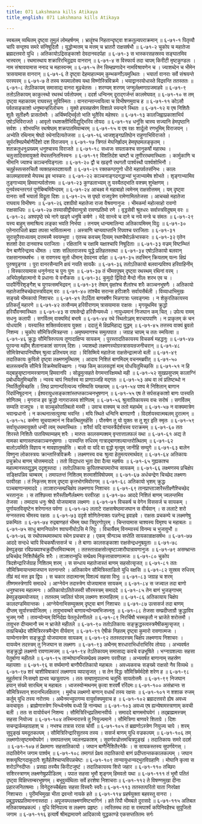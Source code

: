 ```yaml
---
title: 071 Lakshmana kills Atikaya
title_english: 071 Lakshmana kills Atikaya

---
```

<div class="audioEmbed"  caption="श्रीराम-हरिसीताराममूर्ति-घनपाठिभ्यां वचनम्" src="https://archive.org/download/Ramayana-recitation-Sriram-harisItArAmamUrti-Ghanapaati-v2/Kanda_6/Kanda_6_YK-071-Lakshmana_kills_Atikaya_0.mp3"></div>
स्वबलम् व्यथितम् दृष्ट्वा तुमुलं लोमहर्षणम् ।  
भ्रातॄंश्च निहतान्दृष्ट्वा शक्रतुल्यपराक्रमान् ॥ ६-७१-१  
पितृव्यौ चापि सन्दृश्य समरे संनिषूदितौ ।  
युद्धोन्मत्तम् च मत्तम् च भ्रातरौ राक्षसर्षभौ ॥ ६-७१-२  
चुकोप च महातेजा ब्रह्मदत्तवरो युधि ।  
अतिकायोऽद्रिसङ्काशो देवदानवदर्पहा ॥ ६-७१-३  
स भास्करसहस्रस्य सङ्घातमिव भास्वरम् ।  
रथमास्थाय शक्रारिरभिदुद्राव वानरान् ॥ ६-७१-४  
स विस्फार्य तदा चापम् किरीटी मृष्टकुण्डलः ।  
नाम संश्रावयामास ननाद च महास्वनम् ॥ ६-७१-५  
तेन सिम्हप्रणादेन नामविश्रावणेन च ।  
ज्याशब्देन च भीमेन त्रासयामास वानरान् ॥ ६-७१-६  
ते दृष्ट्वा देहमाहात्म्यम् कुम्भकर्णोऽयमुत्थितः ।  
भयार्ता वानराः सर्वे संश्रयन्ते परस्परम् ॥ ६-७१-७  
ते तस्य रूपमालोक्य यथा विष्णोस्त्रिविक्रमे ।  
भयाद्वानरयोधास्ते विद्रवन्ति ततस्ततः ॥ ६-७१-८  
तेऽतिकायम् समासाद्य वानरा मूढचेतसः ।  
शरण्यम् शरणम् जग्मुर्लक्ष्मणाग्रजमाहवे ॥ ६-७१-९  
ततोऽतिकायम् काकुत्स्थो रथस्थं पर्वतोपमम् ।  
ददर्श धन्विनम् दूराद्गर्जन्तं कालमेघवत् ॥ ६-७१-१०  
स तम् दृष्ट्वा महाकायम् राघवस्तु सुविस्मितः ।  
वानरान्सान्त्वयित्वा च विभीषणमुवाच ह ॥ ६-७१-११  
कोऽसौ पर्वतसङ्काशो धनुष्मान्हरिलोचनः ।  
युक्ते हयसहस्रेण विशाले स्यन्दने स्थितः ॥ ६-७१-१२  
य एष निशितैः शूलैः सुतीक्ष्णैः प्रासतोमरैः ।  
अर्चिष्मद्भिर्वृतो भाति भूतैरिव महेश्वरः ॥ ६-७१-१३  
कालजिह्वाप्रकाशाभिर्य एषोऽभिविराजते ।  
आवृतो रथशक्तीभिर्विद्युद्भिरिव तोयदः ॥ ६-७१-१४  
धनूंसि चास्य सज्यानि हेमपृष्ठानि सर्वशः ।  
शोभयन्ति रथश्रेष्ठम् शक्रपातमिवाम्बरम् ॥ ६-७१-१५  
य एष रक्षः शार्दूलो रणभूमिम् विराजयन् ।  
अभ्येति रथिनाम् श्रेष्ठो रथेनादित्यतेजसा ॥ ६-७१-१६  
ध्वजशृङ्गप्रतिष्ठेन राहुणाभिविराजते ।  
सूर्यरश्मिप्रभैर्बाणैर्दिशो दश विराजयन् ॥ ६-७१-१७  
त्रिणतं मेघनिर्ह्रादम् हेमपृष्ठमलङ्कृतम् ।  
शतक्रतुधनुःप्रख्यम् धनुश्चास्य विराजते ॥ ६-७१-१८  
सध्वजः सपताकश्च सानुकर्षो महारथः ।  
चतुःसादिसमायुक्तो मेघस्तनितनिस्वनः ॥ ६-७१-१९  
विंशतिर्दश चाष्टौ च तूणीररथमास्थिताः ।  
कार्मुकाणि च भीमानि ज्याश्च काञ्चनपिङ्गलाः ॥ ६-७१-२०  
द्वौ च खड्गौ रथगतौ पार्श्वस्थौ पार्श्वशोभिनौ ।  
चतुर्हस्तत्सरुचितौ व्यक्तहस्तदशायतौ ॥ ६-७१-२१  
रक्तकण्ठगुणो धीरो महापर्वतसंनिभः ।  
कालः कालमहावक्त्रो मेघस्थ इव भास्करः ॥ ६-७१-२२  
काञ्चनाङ्गदनद्धाभ्यां भुजाभ्यामेष शोभते ।  
शृङ्गाभ्यामिव तुङ्गाभ्याम् हिमवान्पर्वतोत्तमः ॥ ६-७१-२३  
कुण्डलाभ्याम् तु यस्यैतद्भाति वक्त्रम् शुभेक्षणम् ।  
पुनर्वस्वन्तरगतं पूर्णबिम्बमिवैन्दवम् ॥ ६-७१-२४  
आचक्ष्व मे महाबाहो त्वमेनम् राक्षसोत्तमम् ।  
यम् दृष्ट्वा वानराः सर्वे भयार्ता विद्रूता दिशः ॥ ६-७१-२५  
स पृष्ठो राजपुत्रेण रामेणामिततेजसा ।  
आचचक्षे महातेजा राघवाय विभीषणः ॥ ६-७१-२६  
दशग्रीवो महातेजा राजा वैश्रवणानुजः ।  
भीमकर्मा महोत्साहो रावणो राक्षसाधिपः ॥ ६-७१-२७  
तस्यासीद्वीर्यवान्पुत्रो रावणप्रतिमो रणे ।  
वृद्धसेवी श्रुतधरः सर्वास्त्रविदुषाम् वरः ॥ ६-७१-२८  
अश्वपृष्ठे रथे नागे खड्गे धनुषि कर्षणे ।  
भेदे सान्त्वे च दाने च नये मन्त्रे च संमतः ॥ ६-७१-२९  
यस्य बाहुम् समाश्रित्य लङ्का भवति निर्भया ।  
तनयम् धान्यमालिन्या अतिकायमिमम् विदुः ॥ ६-७१-३०  
एतेनाराधितो ब्रह्मा तपसा भावितात्मना ।  
अस्त्राणि चाप्यवाप्तानि रिपवश्च पराजिताः ॥ ६-७१-३१  
सुरासुरैरवध्यत्वम् दत्तमस्मै स्वयम्भुवा ।  
एतच्च कवचम् दिव्यम् रथश्चैषोऽर्कभास्करः ॥ ६-७१-३२  
एतेन शतशो देवा दानवाश्च पराजिताः ।  
रक्षितानि च रक्षामि यक्षाश्चापि निषूदिताः ॥ ६-७१-३३  
वज्रम् विष्टम्भितं येन बाणैरिन्द्रस्य धीमतः ।  
पाशः सलिलराजस्य युद्धे प्रतिहतस्तथा ॥ ६-७१-३४  
एषोऽतिकायो बलवान् राक्षसानामथर्षभः ।  
स रावणस्य सुतो धीमान् देवदनव दर्पहा ॥ ६-७१-३५  
तदस्मिन् क्रियताम् यत्नः क्षिप्रं पुरुषपुङ्गव ।  
पुरा वानरसैन्यानि क्षयं नयति सायकैः ॥ ६-७१-३६  
ततोऽतिकायो बलवान्प्रविश्य हरिवाहिनीम् ।  
विस्फारयामास धनुर्ननाद च पुनः पुनः ॥ ६-७१-३७  
तं भीमवपुषम् दृष्ट्वा रथस्थम् रथिनां वरम् ।  
अभिपेतुर्महात्मानो ये प्रधानाः ये वनौकसः ॥ ६-७१-३८  
कुमुदो द्विविदो मैन्दो नीलः शरभ एव च ।  
पादपैर्गिरिशृङ्गैश् च युगपत्समभिद्रवन् ॥ ६-७१-३९  
तेषाम् वृक्षांश्च शैलांश्च शरैः काञ्चनभूषणैः ।  
अतिकायो महातेजाश्चिच्छेदास्त्रविदाम् वरः ॥ ६-७१-४०  
तांश्चैव सरान्स हरीञ्शरैः सर्वायसैर्बली ।  
विव्याधाभिमुखः सङ्ख्ये भीमकायो निशाचरः ॥ ६-७१-४१  
तेऽर्दिता बाणबर्षेण भिन्नगात्राः प्लवङ्गमाः ।  
न शेकुरतिकायस्य प्रतिकर्तुं महारणे ॥ ६-७१-४२  
तत्सैन्यम् हरिवीराणाम् त्रासयामास राक्षसः ।  
मृगयूथमिव क्रुद्धो हरिर्यौवनमास्थितः ॥ ६-७१-४३  
स राषसेन्द्रो हरिसैन्यमध्ये ।  
नायुध्यमानं निजघान कम् चित् ।  
उपेत्य रामम् सधनुः कलापी ।  
सगर्वितम् वाक्यमिदं बभाषे ॥ ६-७१-४४  
रथे स्थितोऽहम् शरचापपाणि ।  
न प्राकृतम् कं चन योधयामि ।  
यस्यास्ति शक्तिर्व्यवसाय युक्ता ।  
ददातुं मे क्षिप्रमिहाद्य युद्धम् ॥ ६-७१-४५  
तत्तस्य वाक्यं ब्रुवतो निशम्य ।  
चुकोप सौमित्रिरमित्रहन्ता ।  
अमृष्यमाणश्च समुत्पपात ।  
जग्राह चापम् च ततः स्मयित्वा ॥ ६-७१-४६  
क्रुद्धः सौमित्रिरुत्पत्य तूणादाक्षिप्य सायकम् ।  
पुरस्तादतिकायस्य विचकर्ष महद्धनुः ॥ ६-७१-४७  
पूरयन्स महीम् शैलानाकाशं सागरम् दिशः ।  
ज्याशब्दो लक्ष्मणस्योग्रस्त्रासयन्रजनीचरान् ॥ ६-७१-४८  
सौमित्रेश्चापनिर्घोषम् श्रुत्वा प्रतिभयम् तदा ।  
विसिष्मिये महातेजा राक्षसेन्द्रात्मजो बली ॥ ६-७१-४९  
तदातिकायः कुपितो दृष्ट्वा लक्ष्मणमुत्थितम् ।  
आदाय निशितं बाणमिदम् वचनमब्रवीत् ॥ ६-७१-५०  
बालस्त्वमसि सौमित्रे विक्रमेष्वविचक्षणः ।  
गच्छ किम् कालसदृशं माम् योधयितुमिच्छसि ॥ ६-७१-५१  
न हि मद्बाहुसृष्टानामस्त्राणाम् हिमवानपि ।  
सोढुमुत्सहते वेगमन्तरिक्षमथो मही ॥ ६-७१-५२  
सुखप्रसुप्तम् कालाग्निं प्रबोधयितुमिच्छसि ।  
न्यस्य चापं निवर्तस्व मा प्राणाञ्जहि मद्गतः ॥ ६-७१-५३  
अथ वा त्वं प्रतिष्टब्धो न निवर्तितुमिच्छसि ।  
तिष्ठ प्राणान्परित्यज्य गमिष्यसि यमक्षयम् ॥ ६-७१-५४  
पश्य मे निशितान् बाणान रिदर्पनिषूदनान् ।  
ईश्वरायुधसङ्काशांस्तप्तकाञ्चनभूषणान् ॥ ६-७१-५५  
एष ते सर्पसङ्काशो बाणः पास्यति शोणितम् ।  
मृगराज इव क्रुद्धो नागराजस्य शोणितम् ॥ ६-७१-५६  
श्रुत्वातिकायस्य वचः सरोषं ।  
सगर्वितम् सम्यति राजपुत्रः ।  
स सञ्चुकोपातिबलो मस्वी ।  
उवाच वाक्यम् च ततो महार्थम् ॥ ६-७१-५७  
न वाक्यमात्रेण भवान्प्रधानो ।  
न कत्थनात्सत्पुरुषा भवन्ति ।  
मयि स्थिते धन्विनि बाणपाणौ ।  
विदर्शयस्वात्मबलम् दुरात्मन् ॥ ६-७१-५८  
कर्मणा सूचयात्मानं न विकत्थितुमर्हसि ।  
पौरुषेण तु यो युक्तः स तु शूर इति स्मृतः ॥ ६-७१-५९  
सर्वायुधसमायुक्तो धन्वी त्वम् रथमास्थितः ।  
शरैर्वा यदि वाप्यस्त्रैर्दर्शयस्व पराक्रमम् ॥ ६-७१-६०  
ततः शिरस्ते निशितैः पातयिष्याम्यहम् शरैः ।  
मारुतः कालसम्पक्वम् वृन्तात्तालफलं यथा ॥ ६-७१-६१  
अद्य ते मामका बाणास्तप्तकाञ्चनभूषणाः ।  
पास्यन्ति रुधिरम् गात्राद्बाणशल्यान्तरोत्थितम् ॥ ६-७१-६२  
बालोऽयमिति विज्ञाय न मावज्ञातुमर्हसि ।  
बालो वा यदि वा वृद्धो मृत्युम् जानीहि सम्युगे ॥ ६-७१-६३  
बालेन विष्णुना लोकास्त्रयः क्रान्तास्त्रिविक्रमैः ।  
लक्ष्मणस्य वचः श्रुत्वा हेतुमत्परमार्थवत् ॥ ६-७१-६४  
अतिकायः प्रचुक्रोध बाणम् चोत्तममाददे ।  
ततो विद्याधरा भूता देवा दैत्या महर्षयः ॥ ६-७१-६५  
गुह्यकाश्च महात्मानस्तद्युद्धम् ददृशुस्तदा ।  
ततोऽतिकायः कुपितश्चापमारोप्य सायकम् ॥ ६-७१-६६  
लक्ष्मणस्य प्रचिक्षेप सङ्क्षिपन्निव चाम्बरम् ।  
तमापतन्तं निशितम् शरमाशीविषोपमम् ॥ ६-७१-६७  
अर्धचन्द्रेण चिच्छेद लक्ष्मणः परवीरहा ।  
तं निकृत्तम् शरम् दृष्ट्वा कृत्तभोगमिवोरगम् ॥ ६-७१-६८  
अतिकायो भृशम् क्रुद्धः पञ्चबाणान्समाददे ।  
ताञ्शरान्सम्प्रचिक्षेप लक्ष्मणाय निशाचरः ॥ ६-७१-६९  
तानप्राप्ताञ्शरैस्तीक्ष्णैश्चिच्छेद भरतानुजः ।  
स तांश्छित्त्वा शरैस्तीक्ष्णैर्लक्ष्मणः परवीरहा ॥ ६-७१-७०  
आददे निशितं बाणम् ज्वलन्तमिव तेजसा ।  
तमादाय धनुः श्रेष्ठे योजयामास लक्ष्मणः ॥ ६-७१-७१  
विचकर्ष च वेगेन विससर्ज च सायकम् ।  
पूर्णायतविसृष्टेन शरेणानत पर्वणा ॥ ६-७१-७२  
ललाटे राक्षसश्रेष्ठमाजघान स वीर्यवान् ।  
स ललाटे शरो मग्नस्तस्य भीमस्य रक्षसः ॥ ६-७१-७३  
ददृशे शोणितेनाक्तः पन्नगेन्द्र इवाहवे ।  
राक्षसः प्रचकम्पे च लक्ष्मणेषु प्रकम्पितः ॥ ६-७१-७४  
रुद्रबाणहतं भीमम् यथा त्रिपुरगोपुरम् ।  
चिन्तयामास चाश्वस्य विमृश्य च महाबलः ॥ ६-७१-७५  
साधु बाणनिपातेन श्वाघनीयोऽसि मे रिपुः ।  
विचार्यैवम् विनम्यास्यं विनम्य च भुजावुभौ ॥ ६-७१-७६  
स रथोपस्थमास्थाय रथेन प्रचचार ह ।  
एकम् त्रीन्पञ्च सप्तेति सायकान्राक्षसर्षभः ॥ ६-७१-७७  
आददे सन्दधे चापि विचकर्षोत्ससर्ज च ।  
ते बाणाः कालसङ्काशा राक्षसेन्द्रधनुश्च्युताः ॥ ६-७१-७८  
हेमपुङ्खा रविप्रख्याश्चक्रुर्दीप्तमिवाम्बरम् ।  
ततस्तान्राक्षसोत्सृष्टाञ्शरौघान्रावणानुजः ॥ ६-७१-७९  
असम्भ्रान्तः प्रचिच्छेद निशितैर्बहुभिः शरैः ।  
ताञ्शरान्युधि सम्प्रेक्ष्य निकृत्तान्रावणात्मजः ॥ ६-७१-८०  
चुकोप त्रिदशेन्द्रारिर्जग्राह निशितम् शरम् ।  
स सन्धाय महातेजास्तं बाणम् सहसोत्सृजत् ॥ ६-७१-८१  
ततः सौमित्रिमायान्तमाजघान स्तनान्तरे ।  
अतिकायेन सौमित्रिस्ताडितो युधि वक्षसि ॥ ६-७१-८२  
सुस्राव रुधिरम् तीव्रं मदं मत्त इव द्विपः ।  
स चकार तदात्मानम् विशल्यं सहसा विभुः ॥ ६-७१-८३  
जग्राह च शरम् तीष्णमस्त्रेणापि समादधे ।  
आग्नेयेन तदास्त्रेण योजयामास सायकम् ॥ ६-७१-८४  
स जज्वाल तदा बाणो धनुश्चास्य महात्मनः ।  
अतिकायोऽतितेजस्वी सौरमस्त्रम् समाददे ॥ ६-७१-८५  
तेन बाणं भुजङ्गाभम् हेमपुङ्खमयोजयत् ।  
ततस्तम् ज्वलितं घोरम् लक्ष्मणः शरमाहितम् ॥ ६-७१-८६  
अतिकायाय चिक्षेप कालदण्डमिवान्तकः ।  
आग्नेयेनाभिसम्युक्तम् दृष्ट्वा बाणं निशाचरः ॥ ६-७१-८७  
उत्ससर्ज तदा बाणम् दीप्तम् सूर्यास्त्रयोजितम् ।  
तावुभावम्बरे बाणावन्योन्यमभिजघ्नतुः ॥ ६-७१-८८  
तेजसा सम्प्रदीप्ताग्रौ क्रुद्धाविव भुजम् गमौ ।  
तावन्योन्यम् विनिर्दह्य पेततुर्धरणीतले ॥ ६-७१-८९  
निरर्चिषौ भस्मकृतौ न भ्राजेते शरोत्तमौ ।  
तावुभरु दीप्यमानौ स्म न भ्राजेते महीतले ॥ ६-७१-९०  
ततोऽतिकायः सङ्क्रुद्धस्त्वस्त्रमैषीकमुत्सृजत् ।  
तत्प्रचिच्छेद सौमित्रिरस्त्रमैन्द्रेण वीर्यवान् ॥ ६-७१-९१  
ऐषीकं निहतम् दृष्ट्वा कुमारो रावणात्मजः ।  
याम्येनास्त्रेण सङ्क्रुद्धो योजयामास सायकम् ॥ ६-७१-९२  
ततस्तदस्त्रम् चिक्षेप लक्ष्मणाय निशाचरः ।  
वायव्येन तदस्त्रम् तु निजघान स लक्ष्मणः ॥ ६-७१-९३  
अथैनम् शरधाराभिर्धाराभिरिव तोयदः ।  
अभ्यवर्षत सङ्क्रुद्धो लक्ष्मणो रावणात्मजम् ॥ ६-७१-९४  
तेऽतिकायम् समासाद्य कवचे वज्रभूषिते ।  
भग्नाग्रशल्याः सहसा पेतुर्बाणा महीतले ॥ ६-७१-९५  
तान्मोघानभिसम्प्रेक्ष्य लक्ष्मणः परवीरहा ।  
अभ्यवर्षत बाणानाम् सहस्रेण महायशाः ॥ ६-७१-९६  
स वर्ष्यमाणो बाणौघैरतिकायो महाबलः ।  
अवध्यकवचः सङ्ख्ये राक्षसो नैव विव्यथे ॥ ६-७१-९७  
शरं चाशीविषाकारं लक्ष्मणाय व्यपासृजत् ।  
स तेन विद्धः सौमित्रिर्मर्मदेशे शरेण ह ॥ ६-७१-९८  
मुहूर्तमात्रं निःसम्ज्ञो ह्यभव च्छत्रुतापनः ।  
ततः सम्ज्ञामुपालभ्य चतुर्भिः सायतोत्तमैः ॥ ६-७१-९९  
निजघान हयान् संख्ये सारथिम् च महाबलः ।  
ध्वजस्योन्मथनम् कृत्वा शरवर्षै ररिंदमः॥ ६-७१-१००  
असंभ्रान्तः स सौमित्रिस्तान् शरानभिलक्षितान् ।  
मुमोच लक्ष्मणो बाणान् वधार्थं तस्य रक्षसः ॥ ६-७१-१०१  
न शशाक रुजम् कर्तुम् युधि तस्य नरोत्तमः ।  
अथैनमभ्युपागम्य वायुर्वाक्यमुवाच ह ॥ ६-७१-१०२  
ब्रह्मदत्तवरो ह्येष अवध्य कवचावृतः ।  
ब्राह्मेणास्त्रेण भिन्ध्येनमेष वध्यो हि नान्यथा ॥ ६-७१-१०३  
अवध्य एष ह्यन्येषामस्त्राणाम् कवची बली ।  
ततः स वायोर्वचनं निशम्य ।  
सौमित्रिरिन्द्रप्रतिमानवीर्यः ।  
समाददे बाणममोघवेगं ।  
तद्ब्राह्ममस्त्रम् सहसा नियोज्य ॥ ६-७१-१०४  
तस्मिन्वरास्त्रे तु नियुज्यमाने ।  
सौमित्रिणा बाणवरे शिताग्रे ।  
दिशः सचन्द्रार्कमहाग्रहाश् च ।  
नभश्च तत्रास ररास चोर्वी ॥ ६-७१-१०५  
तं ब्रह्मणोऽस्त्रेण नियुज्य चापे ।  
शरम् सुपुङ्खं यमदूतकल्पम् ।  
सौमित्रिरिन्द्रारिसुतस्य तस्य ।  
ससर्ज बाणम् युधि वज्रकल्पम् ॥ ६-७१-१०६  
तम् लक्ष्मणोत्सृष्टममोघवेगं ।  
समापतन्तम् ज्वलनप्रकाशम् ।  
सुवर्णवज्रोत्तमचित्रपुङ्खं ।  
तदातिकायः समरे ददर्श ॥ ६-७१-१०७  
तं प्रेक्षमाणः सहसातिकायो ।  
जघान बाणैर्निशितैरनेकैः ।  
स सायकस्तस्य सुपर्णवेगस् ।  
तदातिवेगेन जगाम पार्श्वम् ॥ ६-७१-१०८  
तमागतं प्रेक्ष्य तदातिकायो बाणं प्रदीप्तान्तककालकल्पम् ।  
जघान शक्त्यृष्टिगदाकुठारैः शूलैर्हलैश्चाप्यविपन्नचेष्टः ॥ ६-७१-१०९  
तान्यायुधान्यद्भुतविग्रहाणि ।  
मोघानि कृत्वा स शरोऽग्निदीप्तः ।  
प्रसह्य तस्यैव किरीटजुष्टं ।  
तदातिकायस्य शिरो जहार ॥ ६-७१-११०  
तच्छिरः सशिरस्त्राणम् लक्ष्मणेषुप्रपीडितम् ।  
पपात सहसा भूमौ शृङ्गम् हिमवतो यथा ॥ ६-७१-१११  
तं भूमौ पतितं दृष्ट्वा विक्षिप्ताम्बरभूषणम् ।  
बभूवुर्व्यथिताः सर्वे हरशेषा निशाचराः॥ ६-७१-११२  
ते विषण्णमुखा दीनाः प्रहारजनितश्रमाः ।  
विनेदुरुच्चैर्बहवः सहसा विस्वरैः स्वरैः॥ ६-७१-११३  
ततस्तत्परितो याता निरपेक्षा निशाचराः ।  
पुरीमभिमुखा भीता द्रवन्तो नायके हते ॥ ६-७१-११४  
प्रहर्षयुक्ता बहवस्तु वानरा ।  
प्रबुद्धपद्मप्रतिमाननास्तदा ।  
अपूजयम्ल्लक्ष्मणमिष्टभागिनं ।  
हते रिपौ भीमबले दुरासदे ॥ ६-७१-११५  
अतिबल मतिकायमभ्रकल्पं ।  
युधि विनिपात्य स लक्ष्मणः प्रहृष्टः ।  
त्वरितमथ तदा स रामपार्श्वं  
कपिनिवहैश्च सुपूजितो जगाम ॥ ६-७१-११६  
इत्यार्षे श्रीमद्रामायणे आदिकाव्ये युद्धकाण्डे एकसप्ततितमः सर्गः